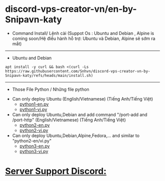 # discord-vps-creator-vn/en-by-Snipavn-katy
- Command Install/ Lệnh cài (Suppot Os : Ubuntu and Debian , Alpine is coming soon/Hệ điều hành hỗ trợ: Ubuntu và Debian, Alpine sẽ sớm ra mắt)
_________________________________
  + Ubuntu and Debian
```
apt install -y curl && bash <(curl -Ls https://raw.githubusercontent.com/Snhvn/discord-vps-creator-vn-by-Snipavn-katy/refs/heads/main/install.sh)
```
________________________________
* Those File Python / Những file python
 - Can only deploy Ubuntu (English/Vietnamese) (Tiếng Anh/Tiếng Việt)
   + [python1-en.py](https://github.com/Snhvn/discord-vps-creator-vn-by-Snipavn-katy/raw/refs/heads/main/python1-en.py) 
   + [python1-vi.py](https://github.com/Snhvn/discord-vps-creator-vn-by-Snipavn-katy/raw/refs/heads/main/python1-vi.py)
- Can only deploy Ubuntu,Debian and add command "/port-add and /port-http" (English/Vietnamese) (Tiếng Anh/Tiếng Việt)
  + [python2-en.py](https://github.com/Snhvn/discord-vps-creator-vn-by-Snipavn-katy/raw/refs/heads/main/python2-en.py)
  + [python2-vi.py](https://github.com/Snhvn/discord-vps-creator-vn-by-Snipavn-katy/raw/refs/heads/main/python2-vi.py)
- Can only deploy Ubuntu,Debian,Alpine,Fedora,... and similar to "python2-en/vi.py"
  + [python3-en.py](https://github.com/Snhvn/discord-vps-creator-vn-by-Snipavn-katy/raw/refs/heads/main/python3-vi.py)
  + [python3-vi.py](https://github.com/Snhvn/discord-vps-creator-vn-by-Snipavn-katy/raw/refs/heads/main/python3-vi.py)
# [Server Support Discord:](https://dsc.gg/servertipacvn) 
